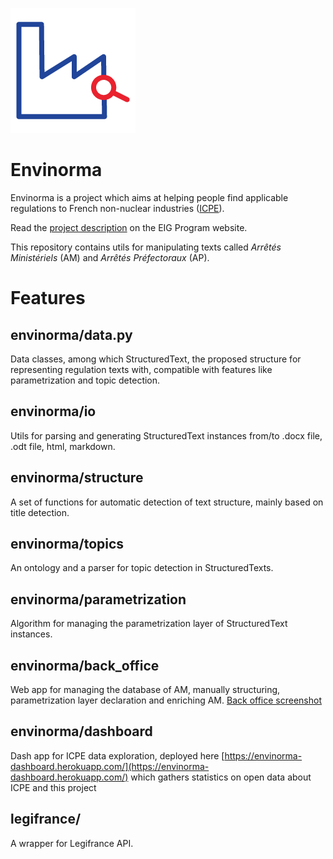 ![Envinorma Logo](assets/favicon.ico)

# Envinorma

Envinorma is a project which aims at helping people find applicable regulations to French non-nuclear industries ([ICPE](https://fr.wikipedia.org/wiki/Installation_class%C3%A9e_pour_la_protection_de_l'environnement)).

Read the [project description](https://entrepreneur-interet-general.etalab.gouv.fr/defis/2020/envinorma.html) on the EIG Program website.

This repository contains utils for manipulating texts called _Arrêtés Ministériels_ (AM) and _Arrêtés Préfectoraux_ (AP).

# Features

## envinorma/data.py

Data classes, among which StructuredText, the proposed structure for representing regulation texts with, compatible with features like parametrization and topic detection.

## envinorma/io

Utils for parsing and generating StructuredText instances from/to .docx file, .odt file, html, markdown.

## envinorma/structure

A set of functions for automatic detection of text structure, mainly based on title detection.

## envinorma/topics

An ontology and a parser for topic detection in StructuredTexts.

## envinorma/parametrization

Algorithm for managing the parametrization layer of StructuredText instances.

## envinorma/back_office

Web app for managing the database of AM, manually structuring, parametrization layer declaration and enriching AM.
[Back office screenshot](assets/back_office_screenshot.png)

## envinorma/dashboard

Dash app for ICPE data exploration, deployed here [https://envinorma-dashboard.herokuapp.com/](https://envinorma-dashboard.herokuapp.com/) which gathers statistics on open data about ICPE and this project

## legifrance/

A wrapper for Legifrance API.
